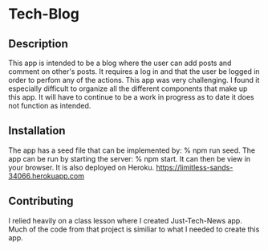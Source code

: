 # Tech-Blog
## Description 
This app is intended to be a blog where the user can add posts and comment on other's posts. It requires a log in and that the user be logged in order to perfom any of the actions.  This app was very challenging.  I found it especially difficult to organize all the different components that make up this app.  It will have to continue to be a work in progress as to date it does not function as intended.  

## Installation
The app has a seed file that can be implemented by: % npm run seed.  The app can be run by starting the server: % npm start.  It can then be view in your browser.  It is also deployed on Heroku. https://limitless-sands-34066.herokuapp.com

## Contributing
I relied heavily on a class lesson where I created Just-Tech-News app.  Much of the code from that project is similiar to what I needed to create this app.

